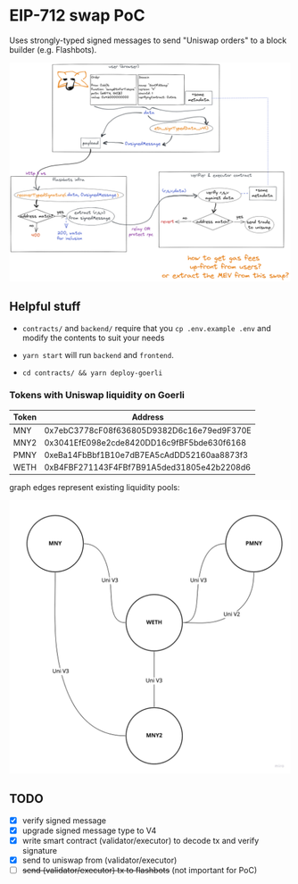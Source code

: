 # EIP-712 swap PoC

Uses strongly-typed signed messages to send "Uniswap orders" to a block builder (e.g. Flashbots).

![i think this is how it works](/eip-712-diagram.png)

## Helpful stuff

* `contracts/` and `backend/` require that you `cp .env.example .env` and modify the contents to suit your needs

* `yarn start` will run `backend` and `frontend`.

* `cd contracts/ && yarn deploy-goerli`

### Tokens with Uniswap liquidity on Goerli

| Token | Address |
| ----- | ------- |
| MNY | 0x7ebC3778cF08f636805D9382D6c16e79ed9F370E |
| MNY2 | 0x3041EfE098e2cde8420DD16c9fBF5bde630f6168 |
| PMNY | 0xeBa14FbBbf1B10e7dB7EA5cAdDD52160aa8873f3 |
| WETH | 0xB4FBF271143F4FBf7B91A5ded31805e42b2208d6 |

graph edges represent existing liquidity pools:

![uniswap LP diagram](/uni-lp-diagram.jpg?raw=true)

## TODO

- [x] verify signed message
- [x] upgrade signed message type to V4
- [x] write smart contract (validator/executor) to decode tx and verify signature
- [x] send to uniswap from (validator/executor)
- [ ] ~~send (validator/executor) tx to flashbots~~ (not important for PoC)
